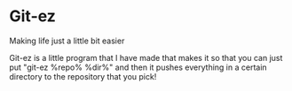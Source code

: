 # Git-ez
Making life just a little bit easier

Git-ez is a little program that I have made that makes it so that you can just put "git-ez %repo% %dir%"
and then it pushes everything in a certain directory to the repository that you pick!
